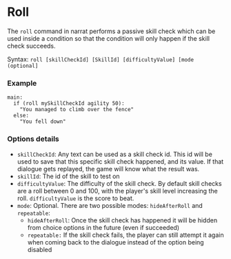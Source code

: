 # Roll

The `roll` command in narrat performs a passive skill check which can be used inside a condition so that the condition will only happen if the skill check succeeds.

Syntax: `roll [skillCheckId] [SkillId] [difficultyValue] [mode (optional]`

### Example

```narrat
main:
  if (roll mySkillCheckId agility 50):
    "You managed to climb over the fence"
  else:
    "You fell down"
```

### Options details

- `skillCheckId`: Any text can be used as a skill check id. This id will be used to save that this specific skill check happened, and its value. If that dialogue gets replayed, the game will know what the result was.
- `skillId`: The id of the skill to test on
- `difficultyValue`: The difficulty of the skill check. By default skill checks are a roll between 0 and 100, with the player's skill level increasing the roll. `difficultyValue` is the score to beat.
- `mode`: Optional. There are two possible modes: `hideAfterRoll` and `repeatable`:
  - `hideAfterRoll`: Once the skill check has happened it will be hidden from choice options in the future (even if succeeded)
  - `repeatable:` If the skill check fails, the player can still attempt it again when coming back to the dialogue instead of the option being disabled
